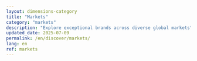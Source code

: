 ```yaml
---
layout: dimensions-category
title: "Markets"
category: "markets"
description: "Explore exceptional brands across diverse global markets"
updated_date: 2025-07-09
permalink: /en/discover/markets/
lang: en
ref: markets
---
```

